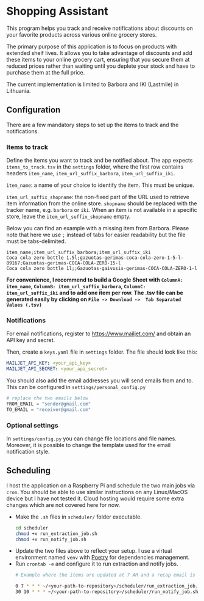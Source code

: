 # Shopping Assistant
 
This program helps you track and receive notifications about discounts on your favorite products 
across various online grocery stores.

The primary purpose of this application is to focus on products with extended shelf lives. 
It allows you to take advantage of discounts and add these items to your online grocery cart, 
ensuring that you secure them at reduced prices rather than waiting until you deplete your stock 
and have to purchase them at the full price.

The current implementation is limited to Barbora and IKI (Lastmile) in Lithuania.

## Configuration
There are a few mandatory steps to set up the items to track and the notifications.

### Items to track
Define the items you want to track and be notified about. 
The app expects `items_to_track.tsv` in the `settings` folder, where the first row contains headers 
`item_name`, `item_url_suffix_barbora`, `item_url_suffix_iki`.

`item_name`: a name of your choice to identify the item. This must be unique.

`item_url_suffix_shopname`: the non-fixed part of the URL used to retrieve item information from the online store. 
`shopname` should be replaced with the tracker name, e.g. `barbora` or `iki`. 
When an item is not available in a specific store, leave the `item_url_suffix_shopname` empty.  


Below you can find an example with a missing item from Barbora. 
Please note that here we use `;` instead of tabs for easier readability but the file must be tabs-delimited.
```csv
item_name;item_url_suffix_barbora;item_url_suffix_iki
Coca cola zero bottle 1.5l;gazuotas-gerimas-coca-cola-zero-1-5-l-89167;Gazuotas-gerimas-COCA-COLA-ZERO-15-l
Coca cola zero bottle 1l;;Gazuotas-gaivusis-gerimas-COCA-COLA-ZERO-1-l
```

**For convenience, I recommend to build a Google Sheet with 
`ColumnA: item_name`, `ColumnB: item_url_suffix_barbora`, `ColumnC: item_url_suffix_iki` and to add one item per row.
The .tsv file can be generated easily by clicking on `File -> Download ->  Tab Separated Values (.tsv)`**

### Notifications
For email notifications, register to https://www.mailjet.com/ and obtain an API key and secret.

Then, create a `keys.yaml` file in `settings` folder. The file should look like this:

```yaml
MAILJET_API_KEY: <your_api_key>
MAILJET_API_SECRET: <your_api_secret>
```

You should also add the email addresses you will send emails from and to. 
This can be configured in `settings/personal_config.py`

```python
# replace the two emails below
FROM_EMAIL = "sender@gmail.com"
TO_EMAIL = "receiver@gmail.com"
```

### Optional settings
In `settings/config.py` you can change file locations and file names. 
Moreover, it is possible to change the template used for the email notification style.

## Scheduling
I host the application on a Raspberry Pi and schedule the two main jobs via `cron`. 
You should be able to use similar instructions on any Linux/MacOS device but I have not tested it.
Cloud hosting would require some extra changes which are not covered here for now.

- Make the `.sh` files in `scheduler/` folder executable.
    ```bash
    cd scheduler
    chmod +x run_extraction_job.sh
    chmod +x run_notify_job.sh
    ```
- Update the two files above to reflect your setup. 
I use a virtual environment named `venv` with [Poetry](https://python-poetry.org/docs/) for dependencies management.
- Run `crontab -e` and configure it to run extraction and notify jobs.
    ```bash
    # Example where the items are updated at 7 AM and a recap email is sent at 10.30 AM.
    
    0 7 * * * ~/<your-path-to-repository>/scheduler/run_extraction_job.sh >> ~/<your-path-to-repository>/scheduler/logs/cron_extraction.log
    30 10 * * * ~/<your-path-to-repository>/scheduler/run_notify_job.sh >> ~/<your-path-to-repository>/scheduler/logs/cron_notify.log
    ```

